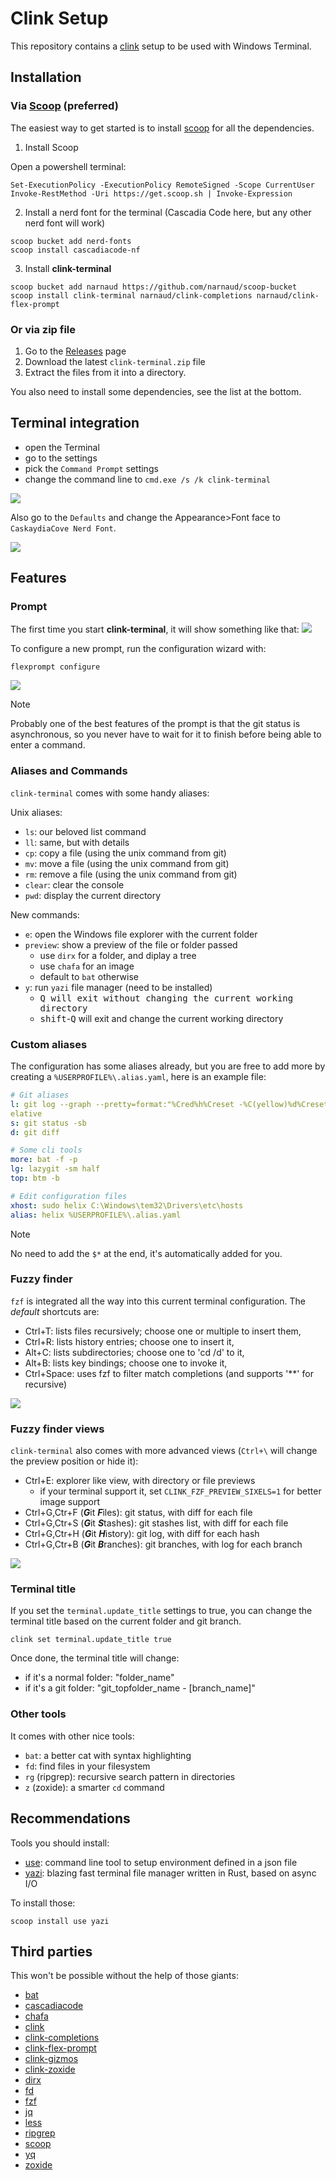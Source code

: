 # Clink Setup

This repository contains a [clink](https://chrisant996.github.io/clink/) setup to be used with Windows Terminal.

## Installation

### Via [Scoop](https://scoop.sh/) (preferred)

The easiest way to get started is to install [scoop](https://scoop.sh/) for all the dependencies.

1. Install Scoop

Open a powershell terminal:

```pwsh
Set-ExecutionPolicy -ExecutionPolicy RemoteSigned -Scope CurrentUser
Invoke-RestMethod -Uri https://get.scoop.sh | Invoke-Expression
```

2. Install a nerd font for the terminal (Cascadia Code here, but any other nerd font will work)

```batch
scoop bucket add nerd-fonts
scoop install cascadiacode-nf
```

3. Install **clink-terminal**

```batch
scoop bucket add narnaud https://github.com/narnaud/scoop-bucket
scoop install clink-terminal narnaud/clink-completions narnaud/clink-flex-prompt
```

### Or via zip file

1. Go to the [Releases](https://github.com/narnaud/use/releases) page
2. Download the latest `clink-terminal.zip` file
3. Extract the files from it into a directory.

You also need to install some dependencies, see the list at the bottom.

## Terminal integration

- open the Terminal
- go to the settings
- pick the `Command Prompt` settings
- change the command line to `cmd.exe /s /k clink-terminal`

![](assets/terminal.png)

Also go to the `Defaults` and change the Appearance>Font face to `CaskaydiaCove Nerd Font`.

![](assets/terminal2.png)

## Features

### Prompt

The first time you start **clink-terminal**, it will show something like that:
![](assets/prompt-start.png)

To configure a new prompt, run the configuration wizard with:

```batch
flexprompt configure
```

![](assets/prompt.png)

> [!NOTE]
> Probably one of the best features of the prompt is that the git status is asynchronous, so you never have to wait for it to finish before being able to enter a command.

### Aliases and Commands

`clink-terminal` comes with some handy aliases:

Unix aliases:

- `ls`: our beloved list command
- `ll`: same, but with details
- `cp`: copy a file (using the unix command from git)
- `mv`: move a file (using the unix command from git)
- `rm`: remove a file (using the unix command from git)
- `clear`: clear the console
- `pwd`: display the current directory

New commands:

- `e`: open the Windows file explorer with the current folder
- `preview`: show a preview of the file or folder passed
  - use `dirx` for a folder, and diplay a tree
  - use `chafa` for an image
  - default to `bat` otherwise
- `y`: run `yazi` file manager (need to be installed)
  - <kbd>Q</kdb> will exit without changing the current working directory
  - <kbd>shift</kbd>-<kbd>Q</kbd> will exit and change the current working directory

### Custom aliases

The configuration has some aliases already, but you are free to add more by creating a `%USERPROFILE%\.alias.yaml`, here is an example file:

```yaml
# Git aliases
l: git log --graph --pretty=format:"%Cred%h%Creset -%C(yellow)%d%Creset %s %Cgreen(%cr) %C(bold blue)<%an>%Creset" --abbrev-commit --date=r
elative
s: git status -sb
d: git diff

# Some cli tools
more: bat -f -p
lg: lazygit -sm half
top: btm -b

# Edit configuration files
xhost: sudo helix C:\Windows\tem32\Drivers\etc\hosts
alias: helix %USERPROFILE%\.alias.yaml
```

> [!NOTE]
> No need to add the `$*` at the end, it's automatically added for you.

### Fuzzy finder

`fzf` is integrated all the way into this current terminal configuration. The *default* shortcuts are:

- <kdb>Ctrl</kdb>+<kdb>T</kdb>: lists files recursively; choose one or multiple to insert them,
- <kdb>Ctrl</kdb>+<kdb>R</kdb>: lists history entries; choose one to insert it,
- <kdb>Alt</kdb>+<kdb>C</kdb>: lists subdirectories; choose one to 'cd /d' to it,
- <kdb>Alt</kdb>+<kdb>B</kdb>: lists key bindings; choose one to invoke it,
- <kdb>Ctrl</kdb>+<kdb>Space</kdb>: uses fzf to filter match completions (and supports '**' for recursive)

![](assets/fzf-files.png)

### Fuzzy finder views

`clink-terminal` also comes with more advanced views (`Ctrl+\` will change the preview position or hide it):

- <kdb>Ctrl</kdb>+<kdb>E</kdb>: explorer like view, with directory or file previews
  - if your terminal support it, set `CLINK_FZF_PREVIEW_SIXELS=1` for better image support
- <kdb>Ctrl</kdb>+<kdb>G</kdb>,<kdb>Ctr</kdb>+<kdb>F</kdb> (***G***it ***F***iles): git status, with diff for each file
- <kdb>Ctrl</kdb>+<kdb>G</kdb>,<kdb>Ctr</kdb>+<kdb>S</kdb> (***G***it ***S***tashes): git stashes list, with diff for each file
- <kdb>Ctrl</kdb>+<kdb>G</kdb>,<kdb>Ctr</kdb>+<kdb>H</kdb> (***G***it ***H***istory): git log, with diff for each hash
- <kdb>Ctrl</kdb>+<kdb>G</kdb>,<kdb>Ctr</kdb>+<kdb>B</kdb> (***G***it ***B***ranches): git branches, with log for each branch

![](assets/fzf-git-branches.png)

### Terminal title

If you set the `terminal.update_title` settings to true, you can change the terminal title based on the current folder and git branch.

```batch
clink set terminal.update_title true
```

Once done, the terminal title will change:

- if it's a normal folder: "folder_name"
- if it's a git folder: "git_topfolder_name - [branch_name]"

### Other tools

It comes with other nice tools:

- `bat`: a better cat with syntax highlighting
- `fd`: find files in your filesystem
- `rg` (ripgrep): recursive search pattern in directories
- `z` (zoxide): a smarter `cd` command

## Recommendations

Tools you should install:

- [use](https://github.com/narnaud/use): command line tool to setup environment defined in a json file
- [yazi](https://yazi-rs.github.io/): blazing fast terminal file manager written in Rust, based on async I/O

To install those:

```batch
scoop install use yazi
```

## Third parties

This won't be possible without the help of those giants:

- [bat](https://github.com/sharkdp/bat)
- [cascadiacode](https://github.com/microsoft/cascadia-code)
- [chafa](https://hpjansson.org/chafa)
- [clink](https://chrisant996.github.io/clink/)
- [clink-completions](https://github.com/vladimir-kotikov/clink-completions)
- [clink-flex-prompt](https://github.com/chrisant996/clink-flex-prompt)
- [clink-gizmos](https://github.com/chrisant996/clink-gizmos)
- [clink-zoxide](https://github.com/shunsambongi/clink-zoxide)
- [dirx](https://github.com/chrisant996/dirx)
- [fd](https://github.com/sharkdp/fd)
- [fzf](https://junegunn.github.io/fzf/)
- [jq](https://jqlang.github.io/jq/)
- [less](https://greenwoodsoftware.com/less/)
- [ripgrep](https://github.com/BurntSushi/ripgrep)
- [scoop](https://scoop.sh/)
- [yq](https://mikefarah.gitbook.io/yq)
- [zoxide](https://github.com/ajeetdsouza/zoxide)
